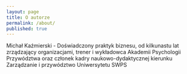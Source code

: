 ```yaml
---
layout: page
title: O autorze
permalink: /about/
published: true
---
```

Michał Kaźmierski - Doświadczony praktyk biznesu, od kilkunastu lat zrządzający organizacjami, trener i wykładowca Akademii Psychologii Przywództwa oraz członek kadry naukowo-dydaktycznej kierunku Zarządzanie i przywództwo Uniwersytetu SWPS
